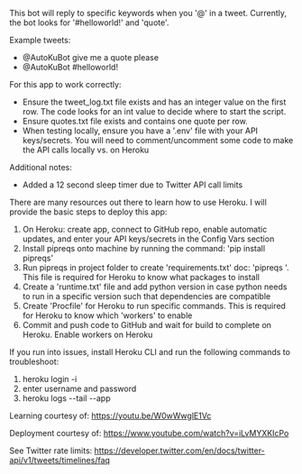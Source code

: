 This bot will reply to specific keywords when you '@<bot-name>' in a tweet.  Currently, the bot looks for '#helloworld!' and 'quote'.

Example tweets: 
- @AutoKuBot give me a quote please
- @AutoKuBot #helloworld!


For this app to work correctly:
- Ensure the tweet_log.txt file exists and has an integer value on the first row.  The code looks for an int value to decide where to start the script.
- Ensure quotes.txt file exists and contains one quote per row.
- When testing locally, ensure you have a '.env' file with your API keys/secrets.  You will need to comment/uncomment some code to make the API calls locally vs. on Heroku

Additional notes:
- Added a 12 second sleep timer due to Twitter API call limits

There are many resources out there to learn how to use Heroku.  I will provide the basic steps to deploy this app:
1. On Heroku: create app, connect to GitHub repo, enable automatic updates, and enter your API keys/secrets in the Config Vars section
2. Install pipreqs onto machine by running the command: 'pip install pipreqs'
3. Run pipreqs in project folder to create 'requirements.txt' doc: 'pipreqs <project folder location>'.  This file is required for Heroku to know what packages to install
4. Create a 'runtime.txt' file and add python version in case python needs to run in a specific version such that dependencies are compatible
5. Create 'Procfile' for Heroku to run specific commands.  This is required for Heroku to know which 'workers' to enable
6. Commit and push code to GitHub and wait for build to complete on Heroku.  Enable workers on Heroku

If you run into issues, install Heroku CLI and run the following commands to troubleshoot:
1. heroku login -i
2. enter username and password
3. heroku logs --tail --app <app-name>


Learning courtesy of: https://youtu.be/W0wWwglE1Vc

Deployment courtesy of: https://www.youtube.com/watch?v=iLvMYXKIcPo

See Twitter rate limits: https://developer.twitter.com/en/docs/twitter-api/v1/tweets/timelines/faq